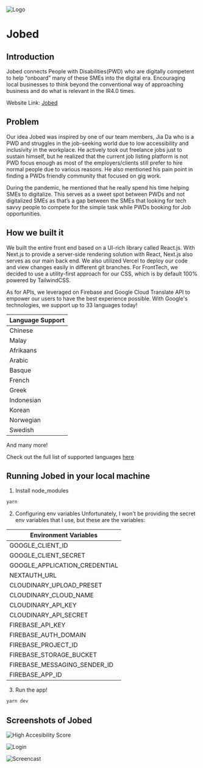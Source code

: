 ![Logo](public/images/repo/image.png)

# Jobed

## Introduction

Jobed connects People with Disabilities(PWD) who are digitally competent to help “onboard” many of these SMEs into the digital era. Encouraging local businesses to think beyond the conventional way of approaching business and do what is relevant in the IR4.0 times.

Website Link: [Jobed](https://Jobin-my.vercel.app)

## Problem

Our idea Jobed was inspired by one of our team members, Jia Da who is a PWD and struggles in the job-seeking world due to low accessibility and inclusivity in the workplace. He actively took out freelance jobs just to sustain himself, but he realized that the current job listing platform is not PWD focus enough as most of the employers/clients still prefer to hire normal people due to various reasons. He also mentioned his pain point in finding a PWDs friendly community that focused on gig work.

During the pandemic, he mentioned that he really spend his time helping SMEs to digitalize. This serves as a sweet spot between PWDs and not digitalized SMEs as that’s a gap between the SMEs that looking for tech savvy people to compete for the simple task while PWDs booking for Job opportunities.

## How we built it

We built the entire front end based on a UI-rich library called React.js. With Next.js to provide a server-side rendering solution with React, Next.js also serves as our main back end. We also utilized Vercel to deploy our code and view changes easily in different git branches. For FrontTech, we decided to use a utility-first approach for our CSS, which is by default 100% powered by TailwindCSS.

As for APIs, we leveraged on Firebase and Google Cloud Translate API to empower our users to have the best experience possible. With Google's technologies, we support up to 33 languages today!

| Language Support |
| ---------------- |
| Chinese          |
| Malay            |
| Afrikaans        |
| Arabic           |
| Basque           |
| French           |
| Greek            |
| Indonesian       |
| Korean           |
| Norwegian        |
| Swedish          |

And many more!

Check out the full list of supported languages [here](https://github.com/jason-beh/Jobed/blob/main/utils/languages.js)

## Running Jobed in your local machine

1. Install node_modules

```bash
yarn
```

2. Configuring env variables
   Unfortunately, I won't be providing the secret env variables that I use, but these are the variables:

| Environment Variables         |
| ----------------------------- |
| GOOGLE_CLIENT_ID              |
| GOOGLE_CLIENT_SECRET          |
| GOOGLE_APPLICATION_CREDENTIAL |
| NEXTAUTH_URL                  |
| CLOUDINARY_UPLOAD_PRESET      |
| CLOUDINARY_CLOUD_NAME         |
| CLOUDINARY_API_KEY            |
| CLOUDINARY_API_SECRET         |
| FIREBASE_API_KEY              |
| FIREBASE_AUTH_DOMAIN          |
| FIREBASE_PROJECT_ID           |
| FIREBASE_STORAGE_BUCKET       |
| FIREBASE_MESSAGING_SENDER_ID  |
| FIREBASE_APP_ID               |

3. Run the app!

```bash
yarn dev
```

## Screenshots of Jobed

![High Accesibility Score](public/images/repo/accesibilityscore.png)

![Login](public/images/repo/login.png)

![Screencast](public/images/repo/screencast.gif)
